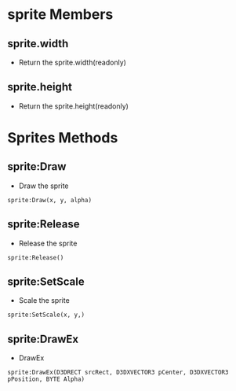 # sprite Members

## sprite.width

* Return the sprite.width(readonly)

## sprite.height

* Return the sprite.height(readonly)

# Sprites Methods

## sprite:Draw

* Draw the sprite

`sprite:Draw(x, y, alpha)`

## sprite:Release

* Release the sprite

`sprite:Release()`

## sprite:SetScale

* Scale the sprite

`sprite:SetScale(x, y,)`

## sprite:DrawEx

* DrawEx

`sprite:DrawEx(D3DRECT srcRect, D3DXVECTOR3 pCenter, D3DXVECTOR3 pPosition, BYTE Alpha)`
